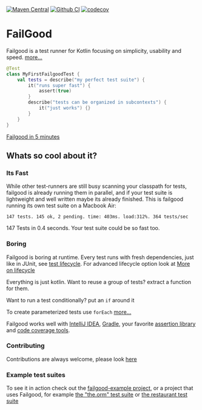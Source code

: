 [![Maven Central](https://maven-badges.herokuapp.com/maven-central/dev.failgood/failgood/badge.svg)](https://maven-badges.herokuapp.com/maven-central/dev.failgood/failgood)
[![Github CI](https://github.com/failgood/failgood/workflows/CI/badge.svg)](https://github.com/failgood/failgood/actions)
[![codecov](https://codecov.io/gh/failgood/failgood/branch/main/graph/badge.svg?token=Y8I6J84BHZ)](https://codecov.io/gh/failgood/failgood)

# FailGood

Failgood is a test runner for Kotlin focusing on simplicity, usability and speed.
[more...](docs/the%20philosophy%20of%20failgood.md)

```kotlin
@Test
class MyFirstFailgoodTest {
    val tests = describe("my perfect test suite") {
        it("runs super fast") {
            assert(true)
        }
        describe("tests can be organized in subcontexts") {
            it("just works") {}
        }
    }
}
```
[Failgood in 5 minutes](docs/failgood%20in%205%20minutes.md)

## Whats so cool about it?

### Its Fast
While other test-runners are still busy scanning your classpath for tests, failgood is already running them in parallel, and if your test suite is lightweight and well written maybe its already finished.
This is failgood running its own test suite on a Macbook Air:

```
147 tests. 145 ok, 2 pending. time: 403ms. load:312%. 364 tests/sec
```
147 Tests in 0.4 seconds. Your test suite could be so fast too.

### Boring
Failgood is boring at runtime. Every test runs with fresh dependencies, just like in JUnit, see [test lifecycle](docs/how%20to%20write%20tests%20with%20failgood.md). For advanced lifecycle option look at [More on lifecycle](docs/isolation.md)

Everything is just kotlin.
Want to reuse a group of tests? extract a function for them.

Want to run a test conditionally? put an `if` around it

To create parameterized tests use `forEach` [more...](docs/parametrized%20tests.md)

Failgood works well with [IntelliJ IDEA](docs/idea%20support.md), [Gradle](docs/gradle.md), your favorite [assertion library](docs/assertion%20libraries.md) and [code coverage tools](docs/coverage.md).

### Contributing

Contributions are always welcome, please look [here](./docs/contributing.md)

### Example test suites

To see it in action check out the [failgood-example project](./failgood-examples), or a project that uses Failgood, for example
[the "the.orm" test suite](https://github.com/christophsturm/the.orm)
or [the restaurant test suite](https://github.com/christophsturm/restaurant/tree/main/core/src/test/kotlin/restaurant)



